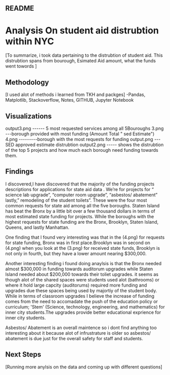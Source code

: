 ## README


# Analysis On student aid distrubtion within NYC

[To summarize, i took data pertaining to the distrubtion of student aid. This distrubtion spans from bourough, Esimated Aid amount, what the funds went towords ]

## Methodology

[I used alot of methods i learned from TKH and packges]
-Pandas, Matplotlib, Stackoverflow, Notes, GITHUB, Jupyter Notebook

## Visualizations
output3.png ------  5 most requested services among all 5Bouroughs
3.png ---borough provided with most funding (Amount Total " sed Estimate")
4.png ---------borough with the most requests for funding
output.png --- SED approved estimate distrubtion
output2.png ----- shows the distrubtion of the top 5 projects and how much each borough    need funding towards them.


## Findings

I discovered,I have discovered that the majority of the funding projects descriptions for applications for state aid data . We’re for projects for “ science lab upgrade”, “computer room upgrade”, “asbestos/ abatement” lastly,” remodeling of the student toilets”. These were the four most common requests for state aid among all the five boroughs. Staten Island has beat the Bronx by a little bit over a few thousand dollars in terms of most estimated state funding for projects. While the boroughs with the highest requests for state funding are the Bronx, Brooklyn, Staten Island, Queens, and lastly Manhattan.

One finding that I found very interesting was that in the (4.png) for requests for state funding, Bronx was in first place.Brooklyn was in second on (4.png)  when you look at the (3.png) for received state funds, Brooklyn is not only in fourth, but they have a lower amount nearing $300,000. 

Another interesting finding i found doing anaylsis is that the Bronx needed almost $300,000 in funding towards auditorum upgrades while Staten Island needed about $200,000 towards their toliet upgrades. it seems as though alot of the shared spaces were students used alot (bathrooms) or where it hold large capcity (auditorums) required more funding and upgrades due these spaces being used by majortiy of the student body. While in terms of classroom upgrades I believe the increase of funding comes from the need to accomadate the push of the education policy or curriculum; 'Stem' (Science, technology, engineering, and mathematics) for inner city students.The upgrades provide better educational exprience for inner city students. 

Asbestos/ Abatement is an overall maintence so i dont find anything too interesting about it because alot of infrustrature is older so asbestos/ abatement is due just for the overall safety for staff and students.

## Next Steps

[Running more anylsis on the data and coming up with different questions]

```
